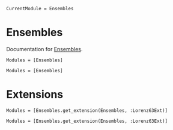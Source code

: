 ```@meta
CurrentModule = Ensembles
```

# Ensembles

Documentation for [Ensembles](https://github.com/tmp398243/tmp32487543).


```@index
Modules = [Ensembles]
```

```@autodocs
Modules = [Ensembles]
```


# Extensions

```@index
Modules = [Ensembles.get_extension(Ensembles, :Lorenz63Ext)]
```

```@autodocs
Modules = [Ensembles.get_extension(Ensembles, :Lorenz63Ext)]
```
